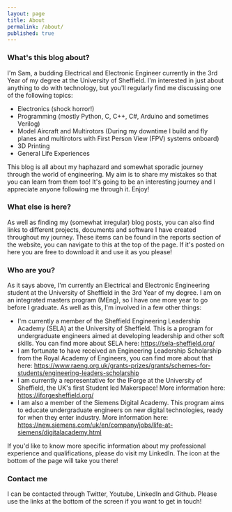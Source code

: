 ```yaml
---
layout: page
title: About
permalink: /about/
published: true
---
```


### What's this blog about?

I'm Sam, a budding Electrical and Electronic Engineer currently in the 3rd Year of my degree at the University of Sheffield. I'm interested in just about anything to do with technology, but you'll regularly find me discussing one of the following topics:

- Electronics (shock horror!)
- Programming (mostly Python, C, C++, C#, Arduino and sometimes Verilog)
- Model Aircraft and Multirotors (During my downtime I build and fly planes and multirotors with First Person View (FPV) systems onboard)
- 3D Printing
- General Life Experiences

This blog is all about my haphazard and somewhat sporadic journey through the world of engineering. My aim is to share my mistakes so that you can learn from them too! It's going to be an interesting journey and I appreciate anyone following me through it. Enjoy!

### What else is here?

As well as finding my (somewhat irregular) blog posts, you can also find links to different projects, documents and software I have created throughout my journey.
These items can be found in the reports section of the website, you can navigate to this at the top of the page. If it's posted on here you are free to download it and use it as you please!

### Who are you?

As it says above, I'm currently an Electrical and Electronic Engineering student at the University of Sheffield in the 3rd Year of my degree. I am on an integrated masters program (MEng), so I have one more year to go before I graduate. As well as this, I'm involved in a few other things:

- I'm currently a member of the Sheffield Engineering Leadership Academy (SELA) at the University of Sheffield. This is a program for undergraduate engineers aimed at developing leadership and other soft skills. You can find more about SELA here: <https://sela-sheffield.org/>
- I am fortunate to have received an Engineering Leadership Scholarship from the Royal Academy of Engineers, you can find more about that here: <https://www.raeng.org.uk/grants-prizes/grants/schemes-for-students/engineering-leaders-scholarship>
- I am currently a representative for the IForge at the University of Sheffield, the UK's first Student led Makerspace! More information here: <https://iforgesheffield.org/>
- I am also a member of the Siemens Digital Academy. This program aims to educate undergraduate engineers on new digital technologies, ready for when they enter industry. More information here: <https://new.siemens.com/uk/en/company/jobs/life-at-siemens/digitalacademy.html>

If you'd like to know more specific information about my professional experience and qualifications, please do visit my LinkedIn. The icon at the bottom of the page will take you there!

### Contact me

I can be contacted through Twitter, Youtube, LinkedIn and Github. Please use the links at the bottom of the screen if you want to get in touch!
